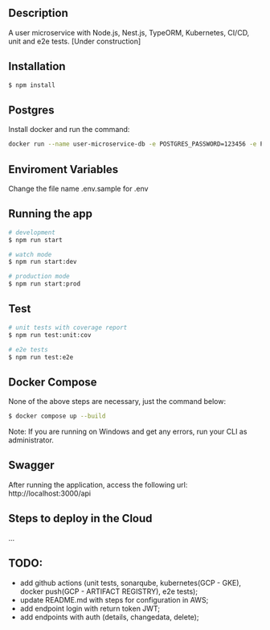 ## Description

A user microservice with Node.js, Nest.js, TypeORM, Kubernetes, CI/CD, unit and e2e tests. [Under construction]

## Installation

```bash
$ npm install
```

## Postgres

Install docker and run the command:

```bash
docker run --name user-microservice-db -e POSTGRES_PASSWORD=123456 -e POSTGRES_DB=user-microservice-db -p 5432:5432 -d postgres
```

## Enviroment Variables

Change the file name .env.sample for .env

## Running the app

```bash
# development
$ npm run start

# watch mode
$ npm run start:dev

# production mode
$ npm run start:prod
```

## Test

```bash
# unit tests with coverage report
$ npm run test:unit:cov

# e2e tests
$ npm run test:e2e
```

## Docker Compose

None of the above steps are necessary, just the command below:

```bash
$ docker compose up --build
```

Note: If you are running on Windows and get any errors, run your CLI as administrator.

## Swagger

After running the application, access the following url: http://localhost:3000/api

## Steps to deploy in the Cloud

...

## TODO:

- add github actions (unit tests, sonarqube, kubernetes(GCP - GKE), docker push(GCP - 
ARTIFACT REGISTRY), e2e tests);
- update README.md with steps for configuration in AWS;
- add endpoint login with return token JWT;
- add endpoints with auth (details, changedata, delete);
